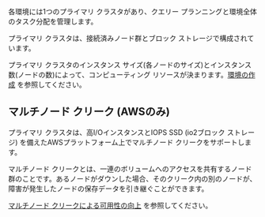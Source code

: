 各環境には1つのプライマリ クラスタがあり、クエリー プランニングと環境全体のタスク分配を管理します。

プライマリ クラスタは、接続済みノード群とブロック ストレージで構成されています。

プライマリ クラスタのインスタンス サイズ(各ノードのサイズ)とインスタンス数(ノードの数)によって、コンピューティング リソースが決まります。[環境の作成](qiv1640281527006.md) を参照してください。

マルチノード クリーク (AWSのみ)
-------------------------------

プライマリ クラスタは、高I/OインスタンスとIOPS SSD (io2ブロック ストレージ) を備えたAWSプラットフォーム上でマルチノード クリークをサポートします。

マルチノード クリークとは、一連のボリュームへのアクセスを共有するノード群のことです。あるノードがダウンした場合、そのクリーク内の別のノードが、障害が発生したノードの保存データを引き継ぐことができます。

[マルチノード クリークによる可用性の向上](https://docs.teradata.com/access/sources/dita/topic?dita:topicPath=jhj1710287413096.dita&utm_source=console&utm_medium=iph) を参照してください。

